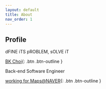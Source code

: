 ```yaml
---
layout: default
title: About
nav_order: 1
---
```


## Profile

dFINE iTS pROBLEM, sOLVE iT 

[BK Choi][linkedin-profile]{: .btn .btn-outline }

Back-end Software Engineer

[working for Maps@NAVER](https://beta.map.naver.com){: .btn .btn-outline }

[github-profile]: https://github.com/BK-Choi
[linkedin-profile]: https://www.linkedin.com/in/%EC%B5%9C%EB%B3%91%EA%B8%B0-bk-choi-147a00120/
